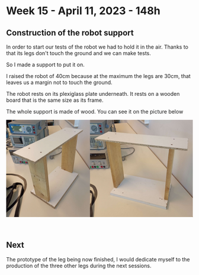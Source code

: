 # Week 15 - April 11, 2023 - 148h

## Construction of the robot support

In order to start our tests of the robot we had to hold it in the air. Thanks to that its legs don't touch the ground and we can make tests.

So I made a support to put it on.

I raised the robot of 40cm because at the maximum the legs are 30cm, that leaves us a margin not to touch the ground.

The robot rests on its plexiglass plate underneath. It rests on a wooden board that is the same size as its frame.

The whole support is made of wood. You can see it on the picture below

![Robot support](assets/session_20/support.png)

<br>

## Next

The prototype of the leg being now finished, I would dedicate myself to the production of the three other legs during the next sessions.